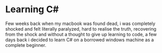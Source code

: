 # Learning C#
 Few weeks back when my macbook was found dead, i was completely shocked and felt literally paralyzed, hard to realise the truth, recovering from the shock and without a thought to give up learning to code, a few days back i decided to learn C# on a borrowed windows machine as a complete beginner.
